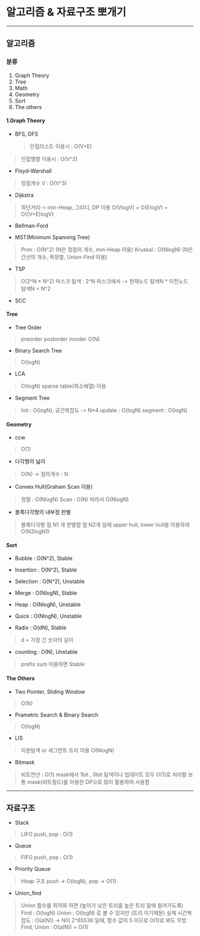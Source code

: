 # 알고리즘 & 자료구조 뽀개기

**************************************************************************
## 알고리즘

### 분류
1. Graph Theory
2. Tree
3. Math
4. Geometry
5. Sort
6. The others

#### 1.Graph Theory
* BFS, DFS
    > 인접리스트 이용시 : O(V+E)
> 인접행렬 이용시 : O(V^2)

* Floyd-Warshall
> 정점개수 V : O(V^3)

* Dijkstra 
> 최단거리-> min-Heap, 그리디, DP 이용
> O(VlogV) + O(ElogV) = O((V+E)logV)

* Bellman-Ford

* MST(Minimum Spanning Tree)
> Prim : O(N^2) (N은 정점의 개수, min-Heap 이용)
> Kruskal : O(NlogN) (N은 간선의 개수, 퀵정렬, Union-Find 이용)

* TSP
> O(2^N * N^2)
> 마스크 탐색 : 2^N
> 마스크에서 -> 현재노드 탐색N * 이전노드 탐색N = N^2

* SCC

#### Tree
* Tree Order
> preorder postorder inorder
> O(N)

* Binary Search Tree
> O(logN)

* LCA
> O(logN)
> sparse table(희소배열) 이용

* Segment Tree
> Init : O(logN), 공간복잡도 -> N*4
> update : O(logN)
> segment : O(logN)

#### Geometry
* ccw
> O(1)

* 다각형의 넓이
> O(N) -> 점의개수 : N

* Convex Hull(Graham Scan 이용)
> 정렬 : O(NlogN)
> Scan : O(N)
> 따라서 O(NlogN)

* 볼록다각형의 내부점 판별
> 볼록다각형 점 N1 개
> 판별할 점 N2개 일때
> upper hull, lower hull을 이용하여
> O(N2logN1)

#### Sort
* Bubble : O(N^2), Stable
* Insertion : O(N^2), Stable
* Selection : O(N^2), Unstable
* Merge : O(NlogN), Stable
* Heap : O(NlogN), Unstable
* Quick : O(NlogN), Unstable

* Radix : O(dN), Stable
> d = 가장 긴 숫자의 길이
* counting : O(N), Unstable
> prefix sum 이용하면 Stable

#### The Others
* Two Pointer, Sliding Window
> O(N)

* Prametric Search & Binary Search
> O(logN)

* LIS
> 이분탐색 or 세그먼트 트리 이용
> O(NlogN)

* Bitmask
> 비트연산 : O(1)
> mask에서 1bit , 0bit 탐색이나 업데이트 모두 O(1)로 처리함
> 보통 mask(비트필드)를 이용한 DP으로 많이 활용하여 사용함

**************************************************************************
## 자료구조
* Stack
> LIFO
> push, pop : O(1)

* Queue
> FIFO
> push, pop : O(1)

* Priority Queue
> Heap 구조
> push -> O(logN), pop -> O(1)

* Union_find
> Union 함수를 최적화 하면 (높이가 낮은 트리를 높은 트리 밑에 들어가도록)
> Find  : O(logN)
> Union : O(logN) 로 볼 수 있지만 (트리 이기때문)
> 실제 시간복잡도 : O(𝛼(N)) -> N이 2^65536 일때, 함수 값이 5 이므로 O(1)로 봐도 무방
> Find, Union : O(𝛼(N)) = O(1)
